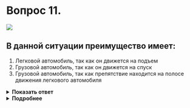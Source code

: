 # Вопрос 11.

![](https://s.drom.ru/i24227/pdd/tickets/2016/1542608958.jpg)

## В данной ситуации преимущество имеет:

1. Легковой автомобиль, так как он движется на подъем
2. Грузовой автомобиль, так как он движется на спуск
3. Грузовой автомобиль, так как препятствие находится на полосе движения легкового автомобиля

<details>
<summary><b>Показать ответ</b></summary>
Правильный ответ: 1
</details>
<details>
<summary><b>Подробнее</b></summary>
При затруднённом встречном разъезде на уклонах, обозначенных соответствующими знаками 1.13 «Крутой спуск», 1.14 «Крутой подъём», уступить дорогу должен водитель транспортного средства, движущегося на спуск. В данной дорожной ситуации уступает водитель грузовика. Водитель легкового автомобиля имеет преимущество, т.к. он движется на подъем.
(Пункт 11.7 ПДД)
</details>
